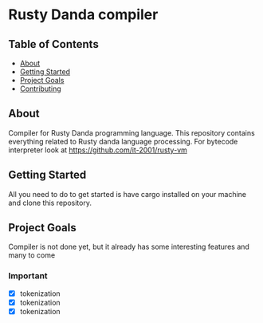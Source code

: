 # Rusty Danda compiler

## Table of Contents

- [About](#about)
- [Getting Started](#getting_started)
- [Project Goals](#goals)
- [Contributing](../CONTRIBUTING.md)

## About <a name = "about"></a>

Compiler for Rusty Danda programming language. This repository contains everything related to Rusty danda language processing. For bytecode interpreter look at https://github.com/it-2001/rusty-vm

## Getting Started <a name = "getting_started"></a>

All you need to do to get started is have cargo installed on your machine and clone this repository.

## Project Goals <a name = "goals"></a>

Compiler is not done yet, but it already has some interesting features and many to come

### Important
- [x] tokenization
- [x] tokenization
- [x] tokenization